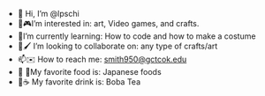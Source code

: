- 👋 Hi, I’m @lpschi
- 🎨🎮I’m interested in: art, Video games, and crafts. 
- 🧶I’m currently learning: How to code and how to make a costume
- 💞️🖌️ I’m looking to collaborate on: any type of crafts/art
- 📫✉️ How to reach me: smith950@gctcok.edu
- 🥡 🍣My favorite food is: Japanese foods 
- 🥤☕ My favorite drink is: Boba Tea
